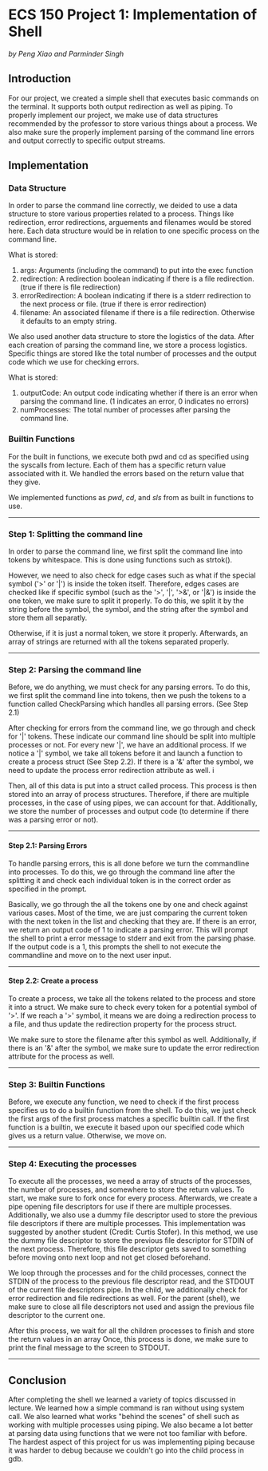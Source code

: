 # ECS 150 Project 1: Implementation of Shell #
*by Peng Xiao and Parminder Singh*
## **Introduction** ##
For our project, we created a simple shell that executes basic commands on the terminal. It supports both output redirection as well as piping. To properly implement our project, we make use of data structures recommended by the professor to store various things about a process. We also make sure the properly implement parsing of the command line errors and output correctly to specific output streams. 
## **Implementation** ##

### **Data Structure** ###
In order to parse the command line correctly, we deided to use a data structure to store various properties related to a process. 
Things like redirection, error redirections, arguements and filenames would be stored here. 
Each data structure would be in relation to one specific process on the command line. 

What is stored: 
    
1. args: Arguments (including the command) to put into the exec function 
2. redirection: A redirection boolean indicating if there is a file redirection. (true if there is file redirection)
3. errorRedirection: A boolean indicating if there is a stderr redirection to the next process or file. (true if there is error redirection)
4. filename: An associated filename if there is a file redirection. Otherwise it defaults to an empty string. 

We also used another data structure to store the logistics of the data.
After each creation of parsing the command line, we store a process logistics.  
Specific things are stored like the total number of processes and the output code which we use for checking errors. 

What is stored: 
    
1. outputCode: An output code indicating whether if there is an error when parsing the command line. (1 indicates an error, 0 indicates no errors)
2. numProcesses: The total number of processes after parsing the command line. 

### **Builtin Functions** ###
For the built in functions, we execute both pwd and cd as specified using the syscalls from lecture. 
Each of them has a specific return value associated with it. We handled the errors based on the return value that they give. 

We implemented functions as *pwd*, *cd*, and *sls* from as built in functions to use.  

---------------------------

### **Step 1: Splitting the command line** ###
In order to parse the command line, we first split the command line into tokens by whitespace.
This is done using functions such as strtok(). 

However, we need to also check for edge cases such as what if the special symbol ('>' or '|') is inside the token itself. 
Therefore, edges cases are checked like if specific symbol (such as the '>', '|', '>&', or '|&') is inside the one token, we make sure to split it properly. 
To do this, we split it by the string before the symbol, the symbol, and the string after the symbol and store them all separatly. 

Otherwise, if it is just a normal token, we store it properly. 
Afterwards, an array of strings are returned with all the tokens separated properly.  

---------------------------

### **Step 2: Parsing the command line** ###
Before, we do anything, we must check for any parsing errors. 
To do this, we first split the command line into tokens, then we push the tokens to a function called CheckParsing which handles all parsing errors. (See Step 2.1) 

After checking for errors from the command line, we go through and check for '|' tokens.
These indicate our command line should be split into multiple processes or not. 
For every new '|', we have an additional process. 
If we notice a '|' symbol, we take all tokens before it and launch a function to create a process struct (See Step 2.2). If there is a '&' after the symbol, we need to update the process error redirection attribute as well. i

Then, all of this data is put into a struct called process. 
This process is then stored into an array of process structures. 
Therefore, if there are multiple processes, in the case of using pipes, we can account for that. 
Additionally, we store the number of processes and output code (to determine if there was a parsing error or not). 

---------------------------

#### **Step 2.1: Parsing Errors** ####
To handle parsing errors, this is all done before we turn the commandline into processes.
To do this, we go through the command line after the splitting it and check each individual token is in the correct order as specified in the prompt.

Basically, we go through the all the tokens one by one and check against various cases. Most of the time, we are just comparing the current token with the next token in the list and checking that they are. 
If there is an error, we return an output code of 1 to indicate a parsing error. 
This will prompt the shell to print a error message to stderr and exit from the parsing phase.
If the output code is a 1, this prompts the shell to not execute the commandline and move on to the next user input.  

---------------------------

#### **Step 2.2: Create a process** ####
To create a process, we take all the tokens related to the process and store it into a struct. 
We make sure to check every token for a potential symbol of '>'. 
If we reach a '>' symbol, it means we are doing a redirection process to a file, and thus update the redirection property for the process struct. 

We make sure to store the filename after this symbol as well. 
Additionally, if there is an '&' after the symbol, we make sure to update the error redirection attribute for the process as well. 

---------------------------

### **Step 3: Builtin Functions** ###
Before, we execute any function, we need to check if the first process specifies us to do a builtin function from the shell. 
To do this, we just check the first args of the first process matches a specific builtin call. 
If the first function is a builtin, we execute it based upon our specified code which gives us a return value. 
Otherwise, we move on. 

---------------------------

### **Step 4: Executing the processes** ###
To execute all the processes, we need a array of structs of the processes, the number of processes, and somewhere to store the return values. 
To start, we make sure to fork once for every process. 
Afterwards, we create a pipe opening file descriptors for use if there are multiple processes. 
Additionally, we also use a dummy file descriptor used to store the previous file descriptors if there are multiple processes. 
This implementation was suggested by another student (Credit: Curtis Stofer). 
In this method, we use the dummy file descriptor to store the previous file descriptor for STDIN of the next process. 
Therefore, this file descriptor gets saved to something before moving onto next loop and not get closed beforehand. 

We loop through the processes and for the child processes, connect the STDIN of the process to the previous file descriptor read, and the STDOUT of the current file descriptors pipe.
In the child, we additionally check for error redirection and file redirections as well. 
For the parent (shell), we make sure to close all file descriptors not used and assign the previous file descriptor to the current one. 

After this process, we wait for all the children processes to finish and store the return values in an array 
Once, this process is done, we make sure to print the final message to the screen to STDOUT. 

---------------------------

## **Conclusion** ##
After completing the shell we learned a variety of topics discussed in lecture. We learned how a simple command is ran without using system call. We also learned what works "behind the scenes" of shell such as working with multiple processes using piping. We also became a lot better at parsing data using functions that we were not too familiar with before. The hardest aspect of this project for us was implementing piping because it was harder to debug because we couldn't go into the child process in gdb.
